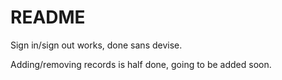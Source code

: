 # README

Sign in/sign out works, done sans devise. 

Adding/removing records is half done, going to be added soon.
